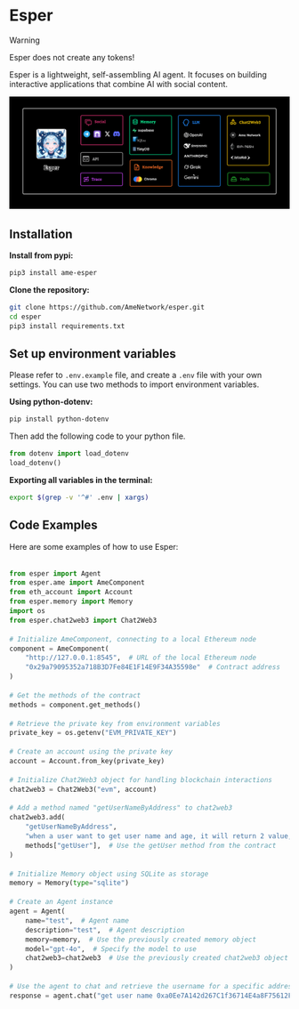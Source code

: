 # Esper
> [!Warning]  
> Esper does not create any tokens!


Esper is a lightweight, self-assembling AI agent. It focuses on building interactive applications that combine AI with social content.

![](./esper-architecture-diagram.png)

## Installation 

**Install from pypi:**

```bash
pip3 install ame-esper
```

**Clone the repository:**

```bash
git clone https://github.com/AmeNetwork/esper.git
cd esper
pip3 install requirements.txt
```

## Set up environment variables
Please refer to `.env.example` file, and create a `.env` file with your own settings. You can use two methods to import environment variables.

**Using python-dotenv:**  
```bash
pip install python-dotenv
```
Then add the following code to your python file.

```python
from dotenv import load_dotenv
load_dotenv()
```

**Exporting all variables in the terminal:**  
```bash
export $(grep -v '^#' .env | xargs)
```

## Code Examples
Here are some examples of how to use Esper:
```python

from esper import Agent
from esper.ame import AmeComponent
from eth_account import Account
from esper.memory import Memory
import os
from esper.chat2web3 import Chat2Web3

# Initialize AmeComponent, connecting to a local Ethereum node
component = AmeComponent(
    "http://127.0.0.1:8545",  # URL of the local Ethereum node
    "0x29a79095352a718B3D7Fe84E1F14E9F34A35598e"  # Contract address
)

# Get the methods of the contract
methods = component.get_methods()

# Retrieve the private key from environment variables
private_key = os.getenv("EVM_PRIVATE_KEY")

# Create an account using the private key
account = Account.from_key(private_key)

# Initialize Chat2Web3 object for handling blockchain interactions
chat2web3 = Chat2Web3("evm", account)

# Add a method named "getUserNameByAddress" to chat2web3
chat2web3.add(
    "getUserNameByAddress",
    "when a user want to get user name and age, it will return 2 value, one is name, the one is age",
    methods["getUser"],  # Use the getUser method from the contract
)

# Initialize Memory object using SQLite as storage
memory = Memory(type="sqlite")

# Create an Agent instance
agent = Agent(
    name="test",  # Agent name
    description="test",  # Agent description
    memory=memory,  # Use the previously created memory object
    model="gpt-4o",  # Specify the model to use
    chat2web3=chat2web3  # Use the previously created chat2web3 object
)

# Use the agent to chat and retrieve the username for a specific address
response = agent.chat("get user name 0xa0Ee7A142d267C1f36714E4a8F75612F20a79720")
